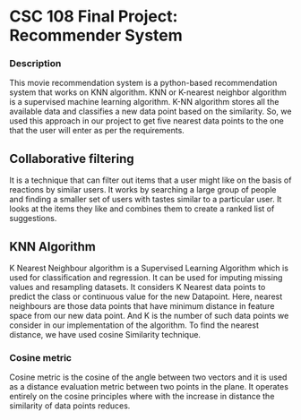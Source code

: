 # CSC 108 Final Project: Recommender System

### Description

This movie recommendation system is a python-based recommendation system that works on KNN algorithm.
KNN or K-nearest neighbor algorithm is a supervised machine learning algorithm.
K-NN algorithm stores all the available data and classifies a new data point based on the similarity.
So, we used this approach in our project to get five nearest data points to the one that the user will enter as per the requirements.

## Collaborative filtering

It is a technique that can filter out items that a user might like on the basis of reactions by similar users.
It works by searching a large group of people and finding a smaller set of users with tastes similar to a particular user.
It looks at the items they like and combines them to create a ranked list of suggestions.

## KNN Algorithm

K Nearest Neighbour algorithm is a Supervised Learning Algorithm which is used for classification and regression.
It can be used for imputing missing values and resampling datasets.
It considers K Nearest data points to predict the class or continuous value for the new Datapoint.
Here, nearest neighbours are those data points that have minimum distance in feature space from our new data point.
And K is the number of such data points we consider in our implementation of the algorithm.
To find the nearest distance, we have used cosine Similarity technique.

### Cosine metric

Cosine metric is the cosine of the angle between two vectors and it is used as a distance evaluation metric between two points in the plane.
It operates entirely on the cosine principles where with the increase in distance the similarity of data points reduces.
